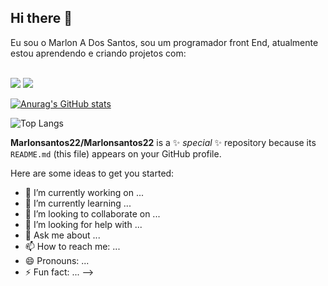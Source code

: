 ## Hi there :pencil:

Eu sou o Marlon A Dos Santos, sou um programador front End, atualmente estou aprendendo e criando projetos com:
<br>
<br>

<img src="https://img.shields.io/badge/HTML5-E34F26?style=for-the-badge&logo=html5&logoColor=white" />

<img src="https://img.shields.io/badge/CSS3-1572B6?style=for-the-badge&logo=css3&logoColor=white" />


[![Anurag's GitHub stats](https://github-readme-stats.vercel.app/api?username=Marlonsantos22)](https://github.com/anuraghazra/github-readme-stats)

![Top Langs](https://github-readme-stats.vercel.app/api/top-langs/?username=Marlonsantos22_weight=0.5&count_weight=0.5)


**Marlonsantos22/Marlonsantos22** is a ✨ _special_ ✨ repository because its `README.md` (this file) appears on your GitHub profile.

Here are some ideas to get you started:

- 🔭 I’m currently working on ...
- 🌱 I’m currently learning ...
- 👯 I’m looking to collaborate on ...
- 🤔 I’m looking for help with ...
- 💬 Ask me about ...
- 📫 How to reach me: ...
- 😄 Pronouns: ...
- ⚡ Fun fact: ...
-->
